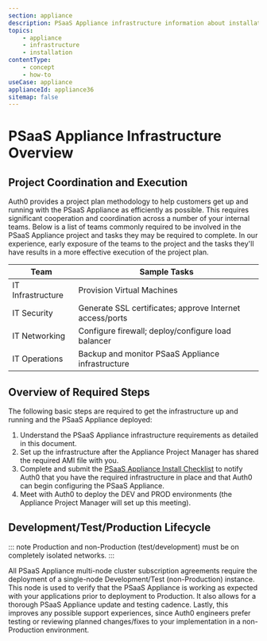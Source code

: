 ```yaml
---
section: appliance
description: PSaaS Appliance infrastructure information about installation
topics:
    - appliance
    - infrastructure
    - installation
contentType: 
    - concept
    - how-to
useCase: appliance
applianceId: appliance36
sitemap: false
---
```


<!-- markdownlint-disable MD033 -->

# PSaaS Appliance Infrastructure Overview

## Project Coordination and Execution

Auth0 provides a project plan methodology to help customers get up and running with the PSaaS Appliance as efficiently as possible. This requires significant cooperation and coordination across a number of your internal teams. Below is a list of teams commonly required to be involved in the PSaaS Appliance project and tasks they may be required to complete. In our experience, early exposure of the teams to the project and the tasks they'll have results in a more effective execution of the project plan.

<table class="table">
    <thead>
        <tr>
            <th>Team</th>
            <th>Sample Tasks</th>
        </tr>
    </thead>
    <tbody>
        <tr>
            <td>IT Infrastructure</td>
            <td>Provision Virtual Machines</td>
        </tr>
        <tr>
            <td>IT Security</td>
            <td>Generate SSL certificates; approve Internet access/ports</td>
        </tr>
        <tr>
            <td>IT Networking</td>
            <td>Configure firewall; deploy/configure load balancer</td>
        </tr>
        <tr>
            <td>IT Operations</td>
            <td>Backup and monitor PSaaS Appliance infrastructure</td>
        </tr>
    </tbody>
</table>

## Overview of Required Steps

The following basic steps are required to get the infrastructure up and running and the PSaaS Appliance deployed:

1. Understand the PSaaS Appliance infrastructure requirements as detailed in this document.
2. Set up the infrastructure after the Appliance Project Manager has shared the required AMI file with you.
3. Complete and submit the [PSaaS Appliance Install Checklist](https://docs.google.com/forms/d/e/1FAIpQLSckWRi2MWpzhBkUXoqjaEzMPGUsyL4ICbOetcGvSnn64dSM-A/viewform?c=0&w=1) to notify Auth0 that you have the required infrastructure in place and that Auth0 can begin configuring the PSaaS Appliance.
4. Meet with Auth0 to deploy the DEV and PROD environments (the Appliance Project Manager will set up this meeting).

## Development/Test/Production Lifecycle

::: note
Production and non-Production (test/development) must be on completely isolated networks.
:::

All PSaaS Appliance multi-node cluster subscription agreements require the deployment of a single-node Development/Test (non-Production) instance. This node is used to verify that the PSaaS Appliance is working as expected with your applications prior to deployment to Production. It also allows for a thorough PSaaS Appliance update and testing cadence. Lastly, this improves any possible support experiences, since Auth0 engineers prefer testing or reviewing planned changes/fixes to your implementation in a non-Production environment.
